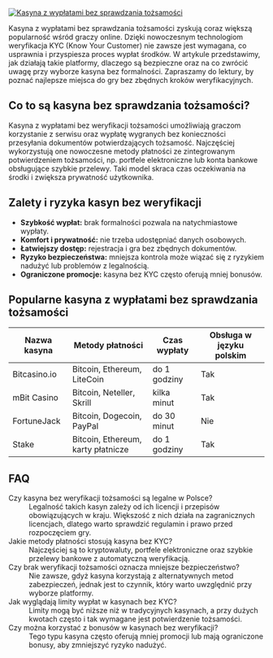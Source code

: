 [![Kasyna z wypłatami bez sprawdzania tożsamości](https://123-caf.pages.dev/gitsignup.png)](https://vrmoo.ru/Bt82HjjY)

<p>Kasyna z wypłatami bez sprawdzania tożsamości zyskują coraz większą popularność wśród graczy online. Dzięki nowoczesnym technologiom weryfikacja KYC (Know Your Customer) nie zawsze jest wymagana, co usprawnia i przyspiesza proces wypłat środków. W artykule przedstawimy, jak działają takie platformy, dlaczego są bezpieczne oraz na co zwrócić uwagę przy wyborze kasyna bez formalności. Zapraszamy do lektury, by poznać najlepsze miejsca do gry bez zbędnych kroków weryfikacyjnych.</p>  <h2>Co to są kasyna bez sprawdzania tożsamości?</h2> <p>Kasyna z wypłatami bez weryfikacji tożsamości umożliwiają graczom korzystanie z serwisu oraz wypłatę wygranych bez konieczności przesyłania dokumentów potwierdzających tożsamość. Najczęściej wykorzystują one nowoczesne metody płatności ze zintegrowanym potwierdzeniem tożsamości, np. portfele elektroniczne lub konta bankowe obsługujące szybkie przelewy. Taki model skraca czas oczekiwania na środki i zwiększa prywatność użytkownika.</p>  <h2>Zalety i ryzyka kasyn bez weryfikacji</h2> <ul> <li><strong>Szybkość wypłat:</strong> brak formalności pozwala na natychmiastowe wypłaty.</li> <li><strong>Komfort i prywatność:</strong> nie trzeba udostępniać danych osobowych.</li> <li><strong>Łatwiejszy dostęp:</strong> rejestracja i gra bez zbędnych dokumentów.</li> <li><strong>Ryzyko bezpieczeństwa:</strong> mniejsza kontrola może wiązać się z ryzykiem nadużyć lub problemów z legalnością.</li> <li><strong>Ograniczone promocje:</strong> kasyna bez KYC często oferują mniej bonusów.</li> </ul>  <h2>Popularne kasyna z wypłatami bez sprawdzania tożsamości</h2> <table> <thead> <tr> <th>Nazwa kasyna</th> <th>Metody płatności</th> <th>Czas wypłaty</th> <th>Obsługa w języku polskim</th> </tr> </thead> <tbody> <tr> <td>Bitcasino.io</td> <td>Bitcoin, Ethereum, LiteCoin</td> <td>do 1 godziny</td> <td>Tak</td> </tr> <tr> <td>mBit Casino</td> <td>Bitcoin, Neteller, Skrill</td> <td>kilka minut</td> <td>Tak</td> </tr> <tr> <td>FortuneJack</td> <td>Bitcoin, Dogecoin, PayPal</td> <td>do 30 minut</td> <td>Nie</td> </tr> <tr> <td>Stake</td> <td>Bitcoin, Ethereum, karty płatnicze</td> <td>do 1 godziny</td> <td>Tak</td> </tr> </tbody> </table>  <h2>FAQ</h2> <dl> <dt>Czy kasyna bez weryfikacji tożsamości są legalne w Polsce?</dt> <dd>Legalność takich kasyn zależy od ich licencji i przepisów obowiązujących w kraju. Większość z nich działa na zagranicznych licencjach, dlatego warto sprawdzić regulamin i prawo przed rozpoczęciem gry.</dd>  <dt>Jakie metody płatności stosują kasyna bez KYC?</dt> <dd>Najczęściej są to kryptowaluty, portfele elektroniczne oraz szybkie przelewy bankowe z automatyczną weryfikacją.</dd>  <dt>Czy brak weryfikacji tożsamości oznacza mniejsze bezpieczeństwo?</dt> <dd>Nie zawsze, gdyż kasyna korzystają z alternatywnych metod zabezpieczeń, jednak jest to czynnik, który warto uwzględnić przy wyborze platformy.</dd>  <dt>Jak wyglądają limity wypłat w kasynach bez KYC?</dt> <dd>Limity mogą być niższe niż w tradycyjnych kasynach, a przy dużych kwotach często i tak wymagane jest potwierdzenie tożsamości.</dd>  <dt>Czy można korzystać z bonusów w kasynach bez weryfikacji?</dt> <dd>Tego typu kasyna często oferują mniej promocji lub mają ograniczone bonusy, aby zmniejszyć ryzyko nadużyć.</dd> </dl>